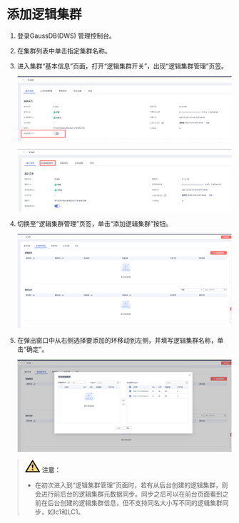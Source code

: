 # 添加逻辑集群<a name="ZH-CN_TOPIC_0000001145896621"></a>

1.  登录GaussDB\(DWS\) 管理控制台。
2.  在集群列表中单击指定集群名称。
3.  进入集群“基本信息”页面，打开“逻辑集群开关”，出现“逻辑集群管理”页签。

    ![](figures/集群概览-zn.png)

    ![](figures/逻辑集群开启集群概览-zn.png)

4.  切换至“逻辑集群管理”页签，单击“添加逻辑集群”按钮。

    ![](figures/逻辑集群页面概览-zn.png)

5.  在弹出窗口中从右侧选择要添加的环移动到左侧，并填写逻辑集群名称，单击“确定”。

    ![](figures/添加逻辑集群-zn.png)


>![](public_sys-resources/icon-caution.gif) **注意：** 
>-   在初次进入到“逻辑集群管理”页面时，若有从后台创建的逻辑集群，则会进行前后台的逻辑集群元数据同步。同步之后可以在前台页面看到之前在后台创建的逻辑集群信息，但不支持同名大小写不同的逻辑集群同步，如lc1和LC1。

